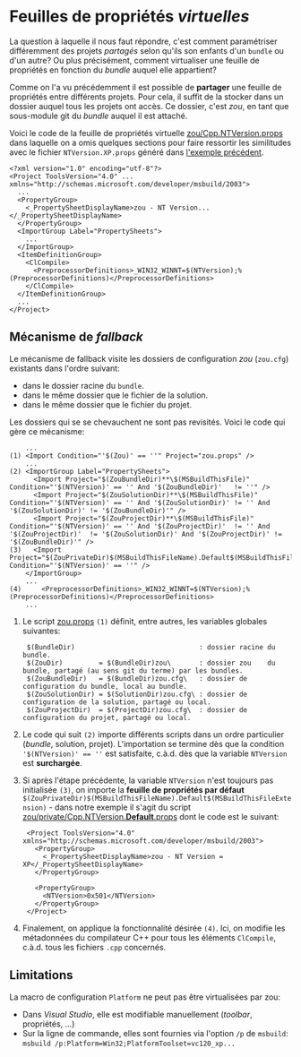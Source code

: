 # Feuilles de propriétés *virtuelles*

La question à laquelle il nous faut répondre, c'est comment paramétriser
différemment des projets *partagés* selon qu'ils son enfants d'un `bundle` ou
d'un autre? Ou plus précisément, comment virtualiser une feuille de propriétés
en fonction du *bundle* auquel elle appartient?

Comme on l'a vu précédemment il est possible de **partager** une feuille de
propriétés entre différents projets. Pour cela, il suffit de la stocker dans un
dossier  auquel tous les projets ont accès. Ce dossier, c'est *zou*, en tant que
sous-module git du *bundle* auquel il est attaché.

Voici le code de la feuille de propriétés virtuelle
[zou/Cpp.NTVersion.props](Cpp.NTVersion.props) dans laquelle on a omis quelques
sections pour faire ressortir les similitudes avec le fichier
`NTVersion.XP.props` généré dans [l'exemple précédent](2_PropertySheet.md).

	<?xml version="1.0" encoding="utf-8"?>
	<Project ToolsVersion="4.0" ... xmlns="http://schemas.microsoft.com/developer/msbuild/2003">
	  ...
	  <PropertyGroup>
		<_PropertySheetDisplayName>zou - NT Version...</_PropertySheetDisplayName>
	  </PropertyGroup>
	  <ImportGroup Label="PropertySheets">
	    ...
	  </ImportGroup>
	  <ItemDefinitionGroup>
	    <ClCompile>
	      <PreprocessorDefinitions>_WIN32_WINNT=$(NTVersion);%(PreprocessorDefinitions)</PreprocessorDefinitions>
	    </ClCompile>
	  </ItemDefinitionGroup>
	  ...
	</Project>

## Mécanisme de *fallback*

Le mécanisme de fallback visite les dossiers de configuration *zou* (`zou.cfg`) existants dans l'ordre suivant:

- dans le dossier racine du `bundle`.
- dans le même dossier que le fichier de la solution.
- dans le même dossier que le fichier du projet.

Les dossiers qui se se chevauchent ne sont pas revisités. Voici le code qui gère ce mécanisme:

		...
	(1) <Import Condition="'$(Zou)' == ''" Project="zou.props" />
		...
	(2) <ImportGroup Label="PropertySheets">
		  <Import Project="$(ZouBundleDir)**\$(MSBuildThisFile)"   Condition="'$(NTVersion)' == '' And '$(ZouBundleDir)'   != ''" />
		  <Import Project="$(ZouSolutionDir)**\$(MSBuildThisFile)" Condition="'$(NTVersion)' == '' And '$(ZouSolutionDir)' != '' And '$(ZouSolutionDir)' != '$(ZouBundleDir)'" />
		  <Import Project="$(ZouProjectDir)**\$(MSBuildThisFile)"  Condition="'$(NTVersion)' == '' And '$(ZouProjectDir)'  != '' And '$(ZouProjectDir)'  != '$(ZouSolutionDir)' And '$(ZouProjectDir)' != '$(ZouBundleDir)'" />
	(3)   <Import Project="$(ZouPrivateDir)$(MSBuildThisFileName).Default$(MSBuildThisFileExtension)" Condition="'$(NTVersion)' == ''" />
		</ImportGroup>
		...
	(4)	    <PreprocessorDefinitions>_WIN32_WINNT=$(NTVersion);%(PreprocessorDefinitions)</PreprocessorDefinitions>
		...

1. Le script [zou.props](zou.props) `(1)` définit, entre autres, les variables
globales suivantes:

		$(BundleDir)                               : dossier racine du bundle.
		$(ZouDir)         = $(BundleDir)zou\       : dossier zou    du bundle, partagé (au sens git du terme) par les bundles.
		$(ZouBundleDir)   = $(BundleDir)zou.cfg\   : dossier de configuration du bundle, local au bundle.
		$(ZouSolutionDir) = $(SolutionDir)zou.cfg\ : dossier de configuration de la solution, partagé ou local.
		$(ZouProjectDir)  = $(ProjectDir)zou.cfg\  : dossier de configuration du projet, partagé ou local.

2. Le code qui suit `(2)` importe différents scripts dans un ordre particulier
(*bundle*, solution, projet). L'importation se termine dès que la condition
`'$(NTVersion)' == ''` est satisfaite, c.à.d. dès que la variable `NTVersion`
est **surchargée**.
3. Si après l'étape précédente, la variable `NTVersion` n'est toujours pas
initialisée `(3)`, on importe la **feuille de propriétés par défaut**
`$(ZouPrivateDir)$(MSBuildThisFileName).Default$(MSBuildThisFileExtension)` - dans notre exemple il s'agit du script
[zou/private/Cpp.NTVersion.**Default**.props](private/Cpp.NTVersion.Default.props) dont le code
est le suivant:

		<Project ToolsVersion="4.0" xmlns="http://schemas.microsoft.com/developer/msbuild/2003">
		  <PropertyGroup>
		    <_PropertySheetDisplayName>zou - NT Version = XP</_PropertySheetDisplayName>
		  </PropertyGroup>

		  <PropertyGroup>
		    <NTVersion>0x501</NTVersion>
		  </PropertyGroup>
		</Project>

4. Finalement, on applique la fonctionnalité désirée `(4)`. Ici, on modifie les
métadonnées du compilateur C++ pour tous les éléments `ClCompile`, c.à.d. tous
les fichiers `.cpp` concernés.

## Limitations

La macro de configuration `Platform` ne peut pas être virtualisées par zou:

- Dans *Visual Studio*, elle est modifiable manuellement (*toolbar*, propriétés, ...)
- Sur la ligne de commande, elles sont fournies via l'option `/p` de `msbuild`:  
`msbuild /p:Platform=Win32;PlatformToolset=vc120_xp...`
